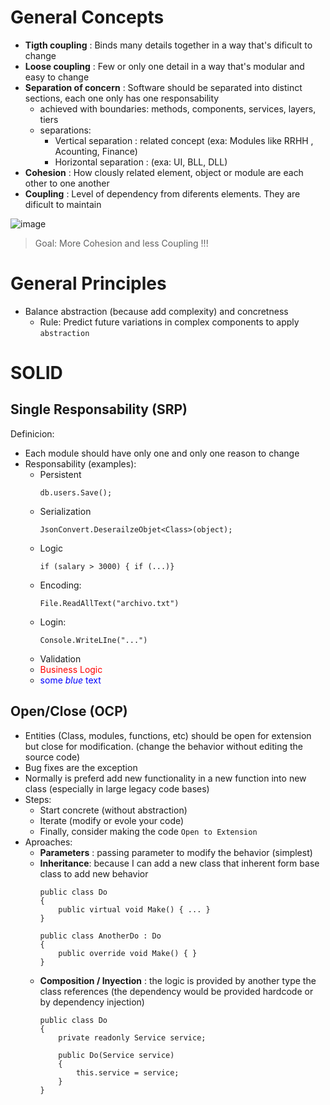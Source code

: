 <style>
mark2{
    color:red;
}
</style>
# General Concepts
- **Tigth coupling** : Binds many details together in a way that's dificult to change
- **Loose coupling** : Few or only one detail in a way that's modular and easy to change
- **Separation of concern** : Software should be separated into distinct sections, each one only has one responsability
    - achieved with boundaries: methods, components, services, layers, tiers
    - separations:
        - Vertical separation : related concept (exa: Modules like RRHH , Acounting, Finance)
        - Horizontal separation : (exa: UI, BLL, DLL)
- **Cohesion** : How clously related element, object or module are each other to one another
- **Coupling** : Level of dependency from diferents elements. They are dificult to maintain

![image](https://user-images.githubusercontent.com/2782135/163191197-40df12e3-9178-4c16-9f68-b334f364b91e.png)
> Goal: More Cohesion and less Coupling !!!

# General Principles
- Balance abstraction (because add complexity) and concretness
    - Rule: Predict future variations in complex components to apply `abstraction`
# SOLID

## Single Responsability (SRP)
Definicion:
- Each module should have only one and only one reason to change
- Responsability (examples):
    - Persistent
        ```
        db.users.Save();
        ```
    - Serialization
        ```
        JsonConvert.DeserailzeObjet<Class>(object);
        ```
    - Logic
        ```
        if (salary > 3000) { if (...)}
        ```
    - Encoding:
        ```
        File.ReadAllText("archivo.txt")
        ```
    - Login:
        ```
        Console.WriteLIne("...")
        ```
    - Validation
    - <mark2>Business Logic</mark2>
    - <span style="color:blue">some *blue* text</span>

## Open/Close (OCP)
- Entities (Class, modules, functions, etc) should be open for extension but close for modification. (change the behavior without editing the source code)
- Bug fixes are the exception
- Normally is preferd add new functionality in a new function into new class (especially in large legacy code bases)
- Steps:
    - Start concrete (without abstraction)
    - Iterate (modify or evole your code)
    - Finally, consider making the code `Open to Extension` 
- Aproaches:
    - **Parameters** : passing parameter to modify the behavior (simplest)
    - **Inheritance**: because I can add a new class that inherent form base class to add new behavior
        ```
        public class Do
        {
            public virtual void Make() { ... }
        }

        public class AnotherDo : Do
        {
            public override void Make() { }
        }
        ```
    - **Composition / Inyection** : the logic is provided by another type the class references (the dependency would be provided hardcode or by dependency injection)
        ```
        public class Do
        {
            private readonly Service service;

            public Do(Service service)
            {
                this.service = service;
            }
        }
        ```